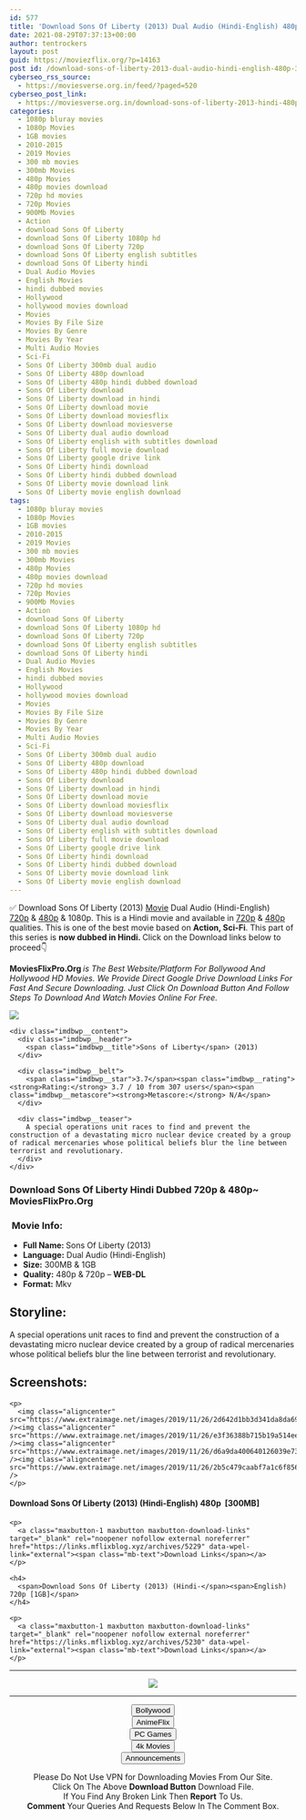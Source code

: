 ```yaml
---
id: 577
title: 'Download Sons Of Liberty (2013) Dual Audio (Hindi-English) 480p [300MB] || 720p [1GB]'
date: 2021-08-29T07:37:13+00:00
author: tentrockers
layout: post
guid: https://moviezflix.org/?p=14163
post id: /download-sons-of-liberty-2013-dual-audio-hindi-english-480p-300mb-720p-1gb/
cyberseo_rss_source:
  - https://moviesverse.org.in/feed/?paged=520
cyberseo_post_link:
  - https://moviesverse.org.in/download-sons-of-liberty-2013-hindi-480p-720p/
categories:
  - 1080p bluray movies
  - 1080p Movies
  - 1GB movies
  - 2010-2015
  - 2019 Movies
  - 300 mb movies
  - 300mb Movies
  - 480p Movies
  - 480p movies download
  - 720p hd movies
  - 720p Movies
  - 900Mb Movies
  - Action
  - download Sons Of Liberty
  - download Sons Of Liberty 1080p hd
  - download Sons Of Liberty 720p
  - download Sons Of Liberty english subtitles
  - download Sons Of Liberty hindi
  - Dual Audio Movies
  - English Movies
  - hindi dubbed movies
  - Hollywood
  - hollywood movies download
  - Movies
  - Movies By File Size
  - Movies By Genre
  - Movies By Year
  - Multi Audio Movies
  - Sci-Fi
  - Sons Of Liberty 300mb dual audio
  - Sons Of Liberty 480p download
  - Sons Of Liberty 480p hindi dubbed download
  - Sons Of Liberty download
  - Sons Of Liberty download in hindi
  - Sons Of Liberty download movie
  - Sons Of Liberty download moviesflix
  - Sons Of Liberty download moviesverse
  - Sons Of Liberty dual audio download
  - Sons Of Liberty english with subtitles download
  - Sons Of Liberty full movie download
  - Sons Of Liberty google drive link
  - Sons Of Liberty hindi download
  - Sons Of Liberty hindi dubbed download
  - Sons Of Liberty movie download link
  - Sons Of Liberty movie english download
tags:
  - 1080p bluray movies
  - 1080p Movies
  - 1GB movies
  - 2010-2015
  - 2019 Movies
  - 300 mb movies
  - 300mb Movies
  - 480p Movies
  - 480p movies download
  - 720p hd movies
  - 720p Movies
  - 900Mb Movies
  - Action
  - download Sons Of Liberty
  - download Sons Of Liberty 1080p hd
  - download Sons Of Liberty 720p
  - download Sons Of Liberty english subtitles
  - download Sons Of Liberty hindi
  - Dual Audio Movies
  - English Movies
  - hindi dubbed movies
  - Hollywood
  - hollywood movies download
  - Movies
  - Movies By File Size
  - Movies By Genre
  - Movies By Year
  - Multi Audio Movies
  - Sci-Fi
  - Sons Of Liberty 300mb dual audio
  - Sons Of Liberty 480p download
  - Sons Of Liberty 480p hindi dubbed download
  - Sons Of Liberty download
  - Sons Of Liberty download in hindi
  - Sons Of Liberty download movie
  - Sons Of Liberty download moviesflix
  - Sons Of Liberty download moviesverse
  - Sons Of Liberty dual audio download
  - Sons Of Liberty english with subtitles download
  - Sons Of Liberty full movie download
  - Sons Of Liberty google drive link
  - Sons Of Liberty hindi download
  - Sons Of Liberty hindi dubbed download
  - Sons Of Liberty movie download link
  - Sons Of Liberty movie english download
---
```

<div class="thecontent clearfix">
  <p>
    ✅ Download Sons Of Liberty (2013) <a href="https://moviesverse.org.in/category/movies/" data-wpel-link="internal">Movie</a> Dual Audio (Hindi-English) <a href="https://moviesverse.org.in/720p-movies/" data-wpel-link="internal">720p</a>&nbsp;&&nbsp;<a href="https://moviesverse.org.in/480p-movies/" data-wpel-link="internal">480p</a> & 1080p. This is a Hindi movie and available in <a href="https://moviesverse.org.in/720p-movies/" data-wpel-link="internal">720p</a>&nbsp;&&nbsp;<a href="https://moviesverse.org.in/480p-movies/" data-wpel-link="internal">480p</a> qualities. This is one of the best movie based on <strong>Action, Sci-Fi</strong>. This part of this series is <strong>now dubbed in <span>Hindi.&nbsp;</span></strong><span>Click on the Download links below to proceed👇</span>
  </p>
  
  <p>
    <strong><span>MoviesFlixPro.Org&nbsp;</span></strong><em>is The Best Website/Platform For Bollywood And Hollywood HD Movies. We Provide Direct Google Drive Download Links For Fast And Secure Downloading. Just Click On Download Button And Follow Steps To&nbsp;Download And Watch Movies Online For Free.</em>
  </p>
  
  <div class="imdbwp imdbwp--movie dark">
    <div class="imdbwp__thumb">
      <a class="imdbwp__link" target="_blank" title="Sons of Liberty" href="https://www.imdb.com/title/tt2546764/" rel="nofollow external noopener noreferrer" data-wpel-link="external"><img class="imdbwp__img" src="https://m.media-amazon.com/images/M/MV5BMjA4MDQ1MDAzOF5BMl5BanBnXkFtZTcwNDE5NjMzOQ@@._V1_SX300.jpg" /></a>
    </div>
    
    <div class="imdbwp__content">
      <div class="imdbwp__header">
        <span class="imdbwp__title">Sons of Liberty</span> (2013)
      </div>
      
      <div class="imdbwp__belt">
        <span class="imdbwp__star">3.7</span><span class="imdbwp__rating"><strong>Rating:</strong> 3.7 / 10 from 307 users</span><span class="imdbwp__metascore"><strong>Metascore:</strong> N/A</span>
      </div>
      
      <div class="imdbwp__teaser">
        A special operations unit races to find and prevent the construction of a devastating micro nuclear device created by a group of radical mercenaries whose political beliefs blur the line between terrorist and revolutionary.
      </div>
    </div>
  </div>
  
  <h3>
    <span>Download Sons Of Liberty Hindi Dubbed 720p & 480p~ MoviesFlixPro.Org</span>
  </h3>
  
  <h3>
    <span>&nbsp;Movie Info:&nbsp;</span>
  </h3>
  
  <ul>
    <li>
      <strong>Full Name: </strong>Sons Of Liberty (2013)
    </li>
    <li>
      <strong>Language:</strong> Dual Audio (Hindi-English)
    </li>
    <li>
      <strong>Size:</strong> 300MB & 1GB
    </li>
    <li>
      <strong>Quality:</strong> 480p & 720p – <span><strong>WEB-DL</strong></span>
    </li>
    <li>
      <strong>Format:</strong>&nbsp;Mkv
    </li>
  </ul>
  
  <h2>
    <span>Storyline:</span>
  </h2>
  
  <p>
    A special operations unit races to find and prevent the construction of a devastating micro nuclear device created by a group of radical mercenaries whose political beliefs blur the line between terrorist and revolutionary.
  </p>
  
  <div class="summary_text">
    <h2>
      <span>Screenshots:</span>
    </h2>
    
    <p>
      <img class="aligncenter" src="https://www.extraimage.net/images/2019/11/26/2d642d1bb3d341da8da69da1d3eb0440.png" /><img class="aligncenter" src="https://www.extraimage.net/images/2019/11/26/e3f36388b715b19a514ee188fc8ccf21.png" /><img class="aligncenter" src="https://www.extraimage.net/images/2019/11/26/d6a9da400640126039e7372af2c89eee.png" /><img class="aligncenter" src="https://www.extraimage.net/images/2019/11/26/2b5c479caabf7a1c6f856d54fb0c8b18.png" />
    </p>
  </div>
  
  <div class="inline canwrap">
    <h4>
      <span>Download Sons Of Liberty (2013) (Hindi-English) </span><span>480p&nbsp; [300MB]</span>
    </h4>
    
    <p>
      <a class="maxbutton-1 maxbutton maxbutton-download-links" target="_blank" rel="noopener nofollow external noreferrer" href="https://links.mflixblog.xyz/archives/5229" data-wpel-link="external"><span class="mb-text">Download Links</span></a>
    </p>
    
    <h4>
      <span>Download Sons Of Liberty (2013) (Hindi-</span><span>English) 720p [1GB]</span>
    </h4>
    
    <p>
      <a class="maxbutton-1 maxbutton maxbutton-download-links" target="_blank" rel="noopener nofollow external noreferrer" href="https://links.mflixblog.xyz/archives/5230" data-wpel-link="external"><span class="mb-text">Download Links</span></a>
    </p>
  </div>
</div>

<center>
  </p> 
  
  <hr />
  
  <p>
    <a href="http://gdrivepro.xyz/join.php" data-wpel-link="external" target="_blank" rel="nofollow external noopener noreferrer"><img src="https://i.imgur.com/FhMdWdW.png" /></a>
  </p>
  
  <hr />
  
  <p>
    <a href="https://dogemovies.xyz" target="_blank" data-wpel-link="external" rel="nofollow external noopener noreferrer"><button class="button button5">Bollywood</button></a><br /> <a href="https://animeflix.in" target="_blank" data-wpel-link="external" rel="nofollow external noopener noreferrer"><button class="button button5">AnimeFlix</button></a><br /> <a href="https://gamesflix.net/" target="_blank" data-wpel-link="external" rel="nofollow external noopener noreferrer"><button class="button button5">PC Games</button></a><br /> <a href="https://uhdmovies.in" target="_blank" data-wpel-link="external" rel="nofollow external noopener noreferrer"><button class="button button5">4k Movies</button></a><br /> <a href="https://moviesverse.org.in/announcements/" target="_blank" data-wpel-link="internal" rel="noopener"><button class="button button5">Announcements</button></a>
  </p>
  
  <div class="alert alert-danger">
    Please Do Not Use VPN for Downloading Movies From Our Site.
  </div>
  
  <div class="alert alert-success">
    Click On The Above <strong>Download Button</strong> Download File.
  </div>
  
  <div class="alert alert-warning">
    If You Find Any Broken Link Then <strong>Report</strong> To Us.
  </div>
  
  <div class="alert alert-info">
    <strong>Comment</strong> Your Queries And Requests Below In The Comment Box.
  </div>
  
  <p>
    </center>
  </p>